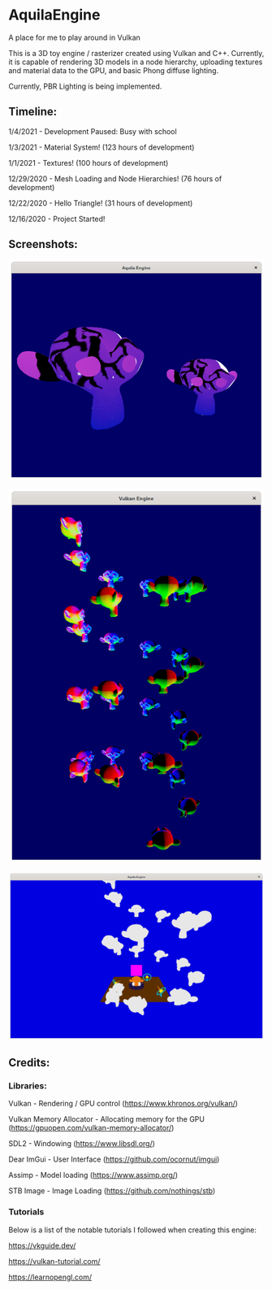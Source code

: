 # AquilaEngine
A place for me to play around in Vulkan

This is a 3D toy engine / rasterizer created using Vulkan and C++. Currently, it is capable of rendering 3D models in a node hierarchy, uploading textures and material data to the GPU, and basic Phong diffuse lighting.

Currently, PBR Lighting is being implemented.

## Timeline:
1/4/2021 - Development Paused: Busy with school

1/3/2021 - Material System! (123 hours of development)

1/1/2021 - Textures! (100 hours of development)

12/29/2020 - Mesh Loading and Node Hierarchies! (76 hours of development)

12/22/2020 - Hello Triangle! (31 hours of development)

12/16/2020 - Project Started!

## Screenshots:

![textures](https://github.com/Luminic/AquilaEngine/blob/master/screenshots/textures_2021-01-01_2.png)

![monkey helix](https://github.com/Luminic/AquilaEngine/blob/master/screenshots/model_loading_2020-12-29_2.png)

![materials](https://github.com/Luminic/AquilaEngine/blob/master/screenshots/materials_2021-01-02.png)


## Credits:
### Libraries:
Vulkan - Rendering / GPU control (https://www.khronos.org/vulkan/)

Vulkan Memory Allocator - Allocating memory for the GPU (https://gpuopen.com/vulkan-memory-allocator/)

SDL2 - Windowing (https://www.libsdl.org/)

Dear ImGui - User Interface (https://github.com/ocornut/imgui)

Assimp - Model loading (https://www.assimp.org/)

STB Image - Image Loading (https://github.com/nothings/stb)

### Tutorials
Below is a list of the notable tutorials I followed when creating this engine:

https://vkguide.dev/

https://vulkan-tutorial.com/

https://learnopengl.com/


